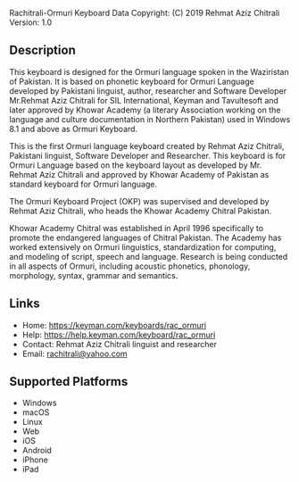 Rachitrali-Ormuri Keyboard Data
Copyright:      (C) 2019 Rehmat Aziz Chitrali
Version:        1.0

Description
-----------

This keyboard is designed for the Ormuri language spoken in the Waziristan of Pakistan. It is based on phonetic keyboard for Ormuri Language 
developed by Pakistani linguist, author, researcher and Software Developer Mr.Rehmat Aziz Chitrali for 
SIL International, Keyman and Tavultesoft and later approved by Khowar Academy (a literary Association working on the 
language and culture documentation in Northern Pakistan) used in Windows 8.1 and above as Ormuri Keyboard.

This is the first Ormuri language keyboard created by Rehmat Aziz Chitrali, Pakistani linguist, 
Software Developer and Researcher. This keyboard is for Ormuri Language based on the keyboard layout 
as developed by Mr. Rehmat Aziz Chitrali and approved by Khowar Academy of Pakistan as standard keyboard 
for Ormuri language.

The Ormuri Keyboard Project (OKP) was supervised and developed by Rehmat Aziz Chitrali, who heads the 
Khowar Academy Chitral Pakistan. 

Khowar Academy Chitral was established in April 1996 specifically to promote the endangered languages 
of Chitral Pakistan. The Academy has worked extensively on Ormuri linguistics, standardization for 
computing, and modeling of script, speech and language. Research is being conducted in all aspects of 
Ormuri, including acoustic phonetics, phonology, morphology, syntax, grammar and semantics.

Links
-----


 * Home:    https://keyman.com/keyboards/rac_ormuri
 * Help:    https://help.keyman.com/keyboard/rac_ormuri
 * Contact: Rehmat Aziz Chitrali linguist and researcher 
 * Email:   rachitrali@yahoo.com

Supported Platforms
-------------------
 * Windows
 * macOS
 * Linux
 * Web
 * iOS
 * Android
 * iPhone
 * iPad
